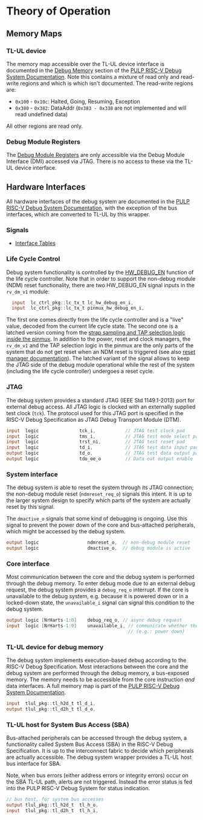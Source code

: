 # Theory of Operation

## Memory Maps

### TL-UL device
The memory map accessible over the TL-UL device interface is documented in the [Debug Memory](https://github.com/lowRISC/opentitan/blob/master/hw/vendor/pulp_riscv_dbg/doc/debug-system.md#debug-memory) section of the [PULP RISC-V Debug System Documentation](https://github.com/lowRISC/opentitan/blob/master/hw/vendor/pulp_riscv_dbg/doc/debug-system.md).
Note this contains a mixture of read only and read-write regions and which is which isn't documented.
The read-write regions are:

 - ``0x100`` - ``0x10c``: Halted, Going, Resuming, Exception
 - ``0x380`` - ``0x382``: DataAddr (``0x383 - 0x338`` are not implemented and will read undefined data)

All other regions are read only.

### Debug Module Registers

The [Debug Module Registers](https://github.com/lowRISC/opentitan/blob/master/hw/vendor/pulp_riscv_dbg/doc/debug-system.md#debug-module-registers) are only accessible via the Debug Module Interface (DMI) accessed via JTAG.
There is no access to these via the TL-UL device interface.

## Hardware Interfaces

All hardware interfaces of the debug system are documented in the [PULP RISC-V Debug System Documentation](https://github.com/lowRISC/opentitan/blob/master/hw/vendor/pulp_riscv_dbg/doc/debug-system.md), with the exception of the bus interfaces, which are converted to TL-UL by this wrapper.

### Signals

* [Interface Tables](../data/rv_dm_v1.hjson#interfaces)

### Life Cycle Control

Debug system functionality is controlled by the [HW_DEBUG_EN](../../lc_ctrl/README.md#hw_debug_en) function of the life cycle controller.
Note that in order to support the non-debug module (NDM) reset functionality, there are two HW_DEBUG_EN signal inputs in the `rv_dm_v1` module:

```verilog
  input  lc_ctrl_pkg::lc_tx_t lc_hw_debug_en_i,
  input  lc_ctrl_pkg::lc_tx_t pinmux_hw_debug_en_i,
```

The first one comes directly from the life cycle controller and is a "live" value, decoded from the current life cycle state.
The second one is a latched version coming from the [strap sampling and TAP selection logic inside the pinmux](../../pinmux/doc/theory_of_operation.md#strap-sampling-and-tap-isolation).
In addition to the power, reset and clock managers, the `rv_dm_v1` and the TAP selection logic in the pinmux are the only parts of the system that do not get reset when an NDM reset is triggered (see also [reset manager documentation](../../rstmgr/doc/theory_of_operation.md#system-reset-tree)).
The latched variant of the signal allows to keep the JTAG side of the debug module operational while the rest of the system (including the life cycle controller) undergoes a reset cycle.

### JTAG

The debug system provides a standard JTAG (IEEE Std 1149.1-2013) port for external debug access.
All JTAG logic is clocked with an externally supplied test clock (`tck`).
The protocol used for this JTAG port is specified in the RISC-V Debug Specification as JTAG Debug Transport Module (DTM).

```verilog
input  logic               tck_i,           // JTAG test clock pad
input  logic               tms_i,           // JTAG test mode select pad
input  logic               trst_ni,         // JTAG test reset pad
input  logic               td_i,            // JTAG test data input pad
output logic               td_o,            // JTAG test data output pad
output logic               tdo_oe_o         // Data out output enable
```

### System interface

The debug system is able to reset the system through its JTAG connection; the non-debug module reset (`ndmreset_req_o`) signals this intent.
It is up to the larger system design to specify which parts of the system are actually reset by this signal.

The `dmactive_o` signals that some kind of debugging is ongoing.
Use this signal to prevent the power down of the core and bus-attached peripherals, which might be accessed by the debug system.

```verilog
output logic                  ndmreset_o,  // non-debug module reset
output logic                  dmactive_o,  // debug module is active
```

### Core interface

Most communication between the core and the debug system is performed through the debug memory.
To enter debug mode due to an external debug request, the debug system provides a `debug_req_o` interrupt.
If the core is unavailable to the debug system, e.g. because it is powered down or in a locked-down state, the `unavailable_i` signal can signal this condition to the debug system.

```verilog
output logic [NrHarts-1:0]    debug_req_o, // async debug request
input  logic [NrHarts-1:0]    unavailable_i, // communicate whether the hart is unavailable
                                             // (e.g.: power down)
```

### TL-UL device for debug memory

The debug system implements execution-based debug according to the RISC-V Debug Specification.
Most interactions between the core and the debug system are performed through the debug memory, a bus-exposed memory.
The memory needs to be accessible from the core instruction *and* data interfaces.
A full memory map is part of the [PULP RISC-V Debug System Documentation](https://github.com/lowRISC/opentitan/blob/master/hw/vendor/pulp_riscv_dbg/doc/debug-system.md).

```verilog
input  tlul_pkg::tl_h2d_t tl_d_i,
output tlul_pkg::tl_d2h_t tl_d_o,
```

### TL-UL host for System Bus Access (SBA)

Bus-attached peripherals can be accessed through the debug system, a functionality called System Bus Access (SBA) in the RISC-V Debug Specification.
It is up to the interconnect fabric to decide which peripherals are actually accessible.
The debug system wrapper provides a TL-UL host bus interface for SBA.

Note, when bus errors (either address errors or integrity errors) occur on the SBA TL-UL path, alerts are not triggered.
Instead the error status is fed into the PULP RISC-V Debug System for status indication.


```verilog
// bus host, for system bus accesses
output tlul_pkg::tl_h2d_t  tl_h_o,
input  tlul_pkg::tl_d2h_t  tl_h_i,
```
